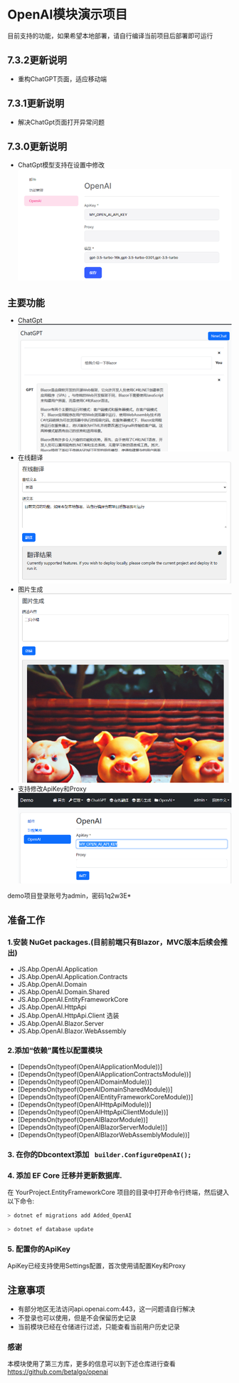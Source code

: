 # OpenAI模块演示项目
目前支持的功能，如果希望本地部署，请自行编译当前项目后部署即可运行
## 7.3.2更新说明
* 重构ChatGPT页面，适应移动端
## 7.3.1更新说明
* 解决ChatGpt页面打开异常问题
## 7.3.0更新说明
* ChatGpt模型支持在设置中修改
![img4.png](images/img4.png)

## 主要功能
* ChatGpt
![img3.png](images/img3.png)
* 在线翻译
![img1.png](images/img1.png)
* 图片生成
![img2.png](images/img2.png)
* 支持修改ApiKey和Proxy
![img.png](images/img.png)

demo项目登录账号为admin，密码1q2w3E*

## 准备工作

### 1.安装 NuGet packages.(目前前端只有Blazor，MVC版本后续会推出)
  * JS.Abp.OpenAI.Application
  * JS.Abp.OpenAI.Application.Contracts
  * JS.Abp.OpenAI.Domain
  * JS.Abp.OpenAI.Domain.Shared
  * JS.Abp.OpenAI.EntityFrameworkCore
  * JS.Abp.OpenAI.HttpApi
  * JS.Abp.OpenAI.HttpApi.Client
选装
  * JS.Abp.OpenAI.Blazor.Server
  * JS.Abp.OpenAI.Blazor.WebAssembly
  
### 2.添加“依赖”属性以配置模块
 * [DependsOn(typeof(OpenAIApplicationModule))]
 * [DependsOn(typeof(OpenAIApplicationContractsModule))]
 * [DependsOn(typeof(OpenAIDomainModule))]
 * [DependsOn(typeof(OpenAIDomainSharedModule))]
 * [DependsOn(typeof(OpenAIEntityFrameworkCoreModule))]
 * [DependsOn(typeof(OpenAIHttpApiModule))]
 * [DependsOn(typeof(OpenAIHttpApiClientModule))]
 * [DependsOn(typeof(OpenAIBlazorModule))]
 * [DependsOn(typeof(OpenAIBlazorServerModule))]
 * [DependsOn(typeof(OpenAIBlazorWebAssemblyModule))]

### 3. 在你的Dbcontext添加 ` builder.ConfigureOpenAI();`

### 4. 添加 EF Core 迁移并更新数据库.
在 YourProject.EntityFrameworkCore 项目的目录中打开命令行终端，然后键入以下命令:

````bash
> dotnet ef migrations add Added_OpenAI
````
````bash
> dotnet ef database update
````

### 5. 配置你的ApiKey
ApiKey已经支持使用Settings配置，首次使用请配置Key和Proxy


## 注意事项
* 有部分地区无法访问api.openai.com:443，这一问题请自行解决
* 不登录也可以使用，但是不会保留历史记录
* 当前模块已经在仓储进行过滤，只能查看当前用户历史记录

### 感谢
本模块使用了第三方库，更多的信息可以到下述仓库进行查看
https://github.com/betalgo/openai
